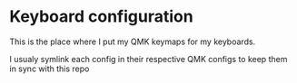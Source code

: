 # Keyboard configuration

This is the place where I put my QMK keymaps for my keyboards.

I usualy symlink each config in their respective QMK configs to keep them in sync with this repo
